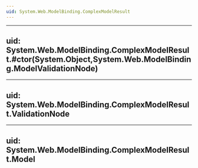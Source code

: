 ```yaml
---
uid: System.Web.ModelBinding.ComplexModelResult
---
```


---
uid: System.Web.ModelBinding.ComplexModelResult.#ctor(System.Object,System.Web.ModelBinding.ModelValidationNode)
---

---
uid: System.Web.ModelBinding.ComplexModelResult.ValidationNode
---

---
uid: System.Web.ModelBinding.ComplexModelResult.Model
---
